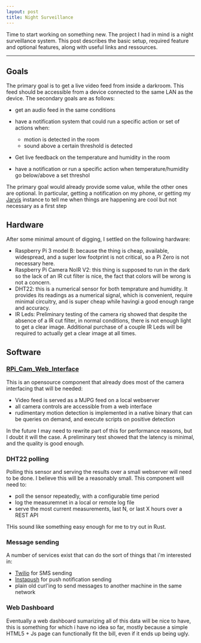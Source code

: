 ```yaml
---
layout: post
title: Night Surveillance
---
```


Time to start working on something new. The project I had in mind is a night 
surveillance system. This post describes the basic setup, required feature and 
optional features, along with useful links and ressources.

---

## Goals

The primary goal is to get a live video feed from inside a darkroom. This feed should be accessible from a device connected to the same LAN as the device. The secondary goals are as follows:

* get an audio feed in the same conditions
* have a notification system that could run a specific action or set of actions when:
  
  * motion is detected in the room
  * sound above a certain threshold is detected

* Get live feedback on the temperature and humidity in the room
* have a notification or run a specific action when temperature/humidity go below/above a set threshol

The primary goal would already provide some value, while the other ones are optional. In particular,
 getting a notification on my phone, or getting my [Jarvis](https://github.com/alexylem/jarvis)
  instance to tell me when things are happening are cool but not necessary as a first step 

## Hardware

After some minimal amount of digging, I settled on the following hardware:

* Raspberry Pi 3 model B: because the thing is cheap, available, widespread, and a super low footprint
 is not critical, so a Pi Zero is not necessary here.
* Raspberry Pi Camera NoIR V2: this thing is supposed to run in the dark so the lack of an IR cut 
filter is nice, the fact that colors will be wrong is not a concern.
* DHT22: this is a numerical sensor for both temprature and humidity. It provides its readings as a
 numerical signal, which is convenient, require minimal circuitry, and is super cheap while havingi
  a good enough range and accuracy.
* IR Leds: Preliminary testing of the camera rig showed that despite the absence of a IR cut filter,
in normal conditions, there is not enough light to get a clear image. Additional purchase of a couple IR Leds will be required to actually get a clear image at all times.

## Software

### [RPi_Cam_Web_Interface](https://github.com/silvanmelchior/RPi_Cam_Web_Interface)

This is an opensource component that already does most of the camera interfacing that will be needed:

* Video feed is served as a MJPG feed on a local webserver
* all camera controls are accessible from a web interface
* rudimentary motion detection is implemented in a native binary that can be queries on demand, and
 execute scripts on positive detection

In the future I may need to rewrite part of this for performance reasons, but I doubt it will the case.
A preliminary test showed that the latency is minimal, and the quality is good enough.

### DHT22 polling

Polling this sensor and serving the results over a small webserver will need to be done. I believe this
 will be a reasonably small. This component will need to:
 
 * poll the sensor repeatedly, with a configurable time period
 * log the measuremnet in a local or remote log file
 * serve the most current measurements, last N, or last X hours over a REST API
 
 THis sound like something easy enough for me to try out in Rust.
 
### Message sending
 
A number of services exist that can do the sort of things that i'm interested in:

* [Twilio](https://www.twilio.com/) for SMS sending
* [Instapush](https://instapush.im/) for push notification sending
* plain old curl'ing to send messages to another machine in the same network 


### Web Dashboard

Eventually a web dashboard sumarizing all of this data will be nice to have, this is something for which
 i have no idea so far, mostly because a simple HTML5 + Js page can functionally fit the bill, even if it ends up being ugly.


